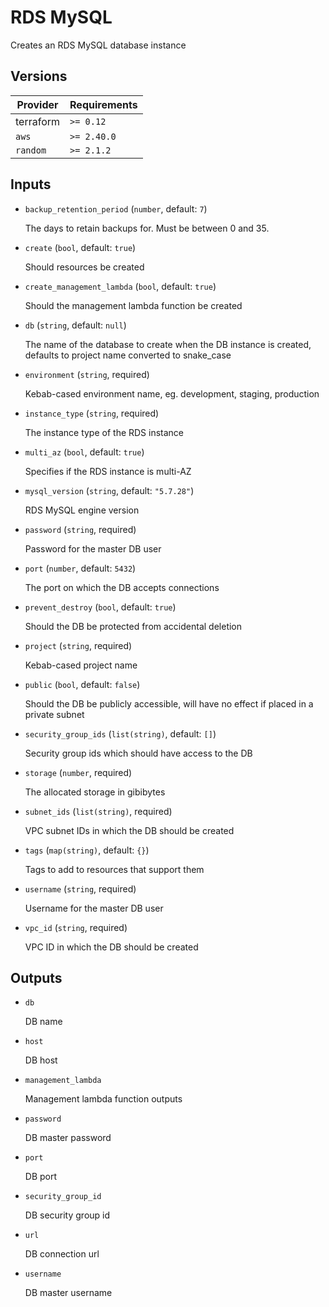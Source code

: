 # RDS MySQL

Creates an RDS MySQL database instance

<!-- bin/docs -->

## Versions

| Provider | Requirements |
|-|-|
| terraform | `>= 0.12` |
| `aws` | `>= 2.40.0` |
| `random` | `>= 2.1.2` |

## Inputs

* `backup_retention_period` (`number`, default: `7`)

    The days to retain backups for. Must be between 0 and 35.

* `create` (`bool`, default: `true`)

    Should resources be created

* `create_management_lambda` (`bool`, default: `true`)

    Should the management lambda function be created

* `db` (`string`, default: `null`)

    The name of the database to create when the DB instance is created, defaults to project name converted to snake_case

* `environment` (`string`, required)

    Kebab-cased environment name, eg. development, staging, production

* `instance_type` (`string`, required)

    The instance type of the RDS instance

* `multi_az` (`bool`, default: `true`)

    Specifies if the RDS instance is multi-AZ

* `mysql_version` (`string`, default: `"5.7.28"`)

    RDS MySQL engine version

* `password` (`string`, required)

    Password for the master DB user

* `port` (`number`, default: `5432`)

    The port on which the DB accepts connections

* `prevent_destroy` (`bool`, default: `true`)

    Should the DB be protected from accidental deletion

* `project` (`string`, required)

    Kebab-cased project name

* `public` (`bool`, default: `false`)

    Should the DB be publicly accessible, will have no effect if placed in a private subnet

* `security_group_ids` (`list(string)`, default: `[]`)

    Security group ids which should have access to the DB

* `storage` (`number`, required)

    The allocated storage in gibibytes

* `subnet_ids` (`list(string)`, required)

    VPC subnet IDs in which the DB should be created

* `tags` (`map(string)`, default: `{}`)

    Tags to add to resources that support them

* `username` (`string`, required)

    Username for the master DB user

* `vpc_id` (`string`, required)

    VPC ID in which the DB should be created



## Outputs

* `db`

    DB name

* `host`

    DB host

* `management_lambda`

    Management lambda function outputs

* `password`

    DB master password

* `port`

    DB port

* `security_group_id`

    DB security group id

* `url`

    DB connection url

* `username`

    DB master username
